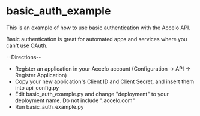 # basic_auth_example
This is an example of how to use basic authentication with the Accelo API.

Basic authentication is great for automated apps and services where you can't use OAuth.


--Directions--
- Register an application in your Accelo account (Configuration -> API -> Register Application)
- Copy your new application's Client ID and Client Secret, and insert them into api_config.py
- Edit basic_auth_example.py and change "deployment" to your deployment name.  Do not include ".accelo.com"
- Run basic_auth_example.py
